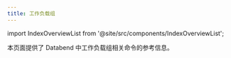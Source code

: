 ```yaml
---
title: 工作负载组
---
```

import IndexOverviewList from '@site/src/components/IndexOverviewList';

本页面提供了 Databend 中工作负载组相关命令的参考信息。

<IndexOverviewList />